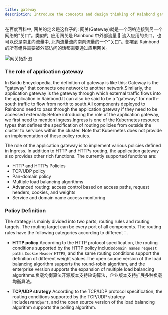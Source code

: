 ```yaml
---
title: gateway
description: Introduce the concepts and design thinking of Rainbond gateways
---
```


在百度百科中, 网关的定义是这样子的: 网关(Gateway)就是一个网络连接到另一个网络的"关口"。类似的, 应用网关是 Rainbond 中外部流量  流入应用的关口。也可以说是南北向流量中, 北向流量流向南向流量的一个"关口"。部署到 Rainbond 的所有组件需要被外部访问的话都需要通过应用网关。

<img src="https://grstatic.oss-cn-shanghai.aliyuncs.com/images/docs/5.0/user-manual/gateway/what-is-gateway/north-to-south.png" title="网关拓扑图" />

### The role of application gateway

In Baidu Encyclopedia, the definition of gateway is like this: Gateway is the "gateway" that connects one network to another network.Similarly, the application gateway is the gateway through which external traffic flows into the application in Rainbond.It can also be said to be a "gateway" for north-south traffic to flow from north to south.All components deployed to Rainbond need to pass through the application gateway if they need to be accessed externally.Before introducing the role of the application gateway, we first need to mention [Ingress](https://kubernetes.io/docs/concepts/services-networking/ingress/#terminology).Ingress is one of the Kubernetes resource types that defines the specification of routing policies from outside the cluster to services within the cluster. Note that Kubernetes does not provide an implementation of these policy routes.

The role of the application gateway is to implement various policies defined in Ingress. In addition to HTTP and HTTPs routing, the application gateway also provides other rich functions. The currently supported functions are:

- HTTP and HTTPs Policies
- TCP/UDP policy
- Pan-domain policy
- Multiple load balancing algorithms
- Advanced routing: access control based on access paths, request headers, cookies, and weights
- Service and domain name access monitoring

### Policy Definition

The strategy is mainly divided into two parts, routing rules and routing targets. The routing target can be every port of all components. The routing rules have the following categories according to different：.

- **HTTP policy** According to the HTTP protocol specification, the routing conditions supported by the HTTP policy include`domain names` `request paths` `Cookie` `Header` `HTTPS`, and the same routing conditions support the definition of different weight values.The open source version of the load balancing algorithm supports the round-robin algorithm, and the enterprise version supports the expansion of multiple load balancing algorithms.负载均衡算法开源版本支持轮询算法，企业版本支持扩展多种负载均衡算法。

- **TCP/UDP strategy** According to the TCP/UDP protocol specification, the routing conditions supported by the TCP/UDP strategy include`IP`and`port`, and the open source version of the load balancing algorithm supports the polling algorithm.
